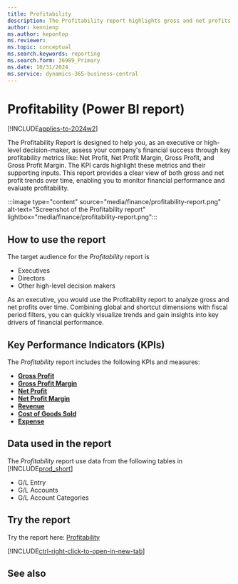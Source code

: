 ```yaml
---
title: Profitability
description: The Profitability report highlights gross and net profits over time.
author: kennienp
ms.author: kepontop
ms.reviewer:
ms.topic: conceptual
ms.search.keywords: reporting
ms.search.form: 36989_Primary
ms.date: 10/31/2024
ms.service: dynamics-365-business-central
---
```


# Profitability (Power BI report)

[!INCLUDE[applies-to-2024w2](includes/applies-to-2024w2.md)]

The Profitability Report is designed to help you, as an executive or high-level decision-maker, assess your company's financial success through key profitability metrics like: Net Profit, Net Profit Margin, Gross Profit, and Gross Profit Margin. The KPI cards highlight these metrics and their supporting inputs. This report provides a clear view of both gross and net profit trends over time, enabling you to monitor financial performance and evaluate profitability.

:::image type="content" source="media/finance/profitability-report.png" alt-text="Screenshot of the Profitability report" lightbox="media/finance/profitability-report.png":::

## How to use the report

The target audience for the *Profitability* report is
- Executives
- Directors
- Other high-level decision makers

As an executive, you would use the Profitability report to analyze gross and net profits over time. Combining global and shortcut dimensions with fiscal period filters, you can quickly visualize trends and gain insights into key drivers of financial performance. 

## Key Performance Indicators (KPIs)

The *Profitability* report includes the following KPIs and measures: 

- [**Gross Profit**](finance-powerbi-kpi.md#gross-profit)
- [**Gross Profit Margin**](finance-powerbi-kpi.md#gross-profit-margin)
- [**Net Profit**](finance-powerbi-kpi.md#net-profit)
- [**Net Profit Margin**](finance-powerbi-kpi.md#net-profit-margin)
- [**Revenue**](finance-powerbi-kpi.md#revenue)
- [**Cost of Goods Sold**](finance-powerbi-kpi.md#cost-of-goods-sold)
- [**Expense**](finance-powerbi-kpi.md#expense)

## Data used in the report

The *Profitability* report use data from the following tables in [!INCLUDE[prod_short](includes/prod_short.md)]

- G/L Entry
- G/L Accounts
- G/L Account Categories

## Try the report

Try the report here: [Profitability](https://businesscentral.dynamics.com?page=36989)

[!INCLUDE[ctrl-right-click-to-open-in-new-tab](includes/ctrl-right-click-to-open-in-new-tab.md)]

## See also
